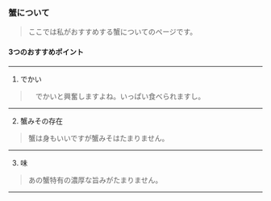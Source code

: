 ### 蟹について

> ここでは私がおすすめする蟹についてのページです。

#### 3つのおすすめポイント
---
1. でかい
>　でかいと興奮しますよね。いっぱい食べられますし。
---
2. 蟹みその存在
> 蟹は身もいいですが蟹みそはたまりません。
---
3. 味
> あの蟹特有の濃厚な旨みがたまりません。
---
